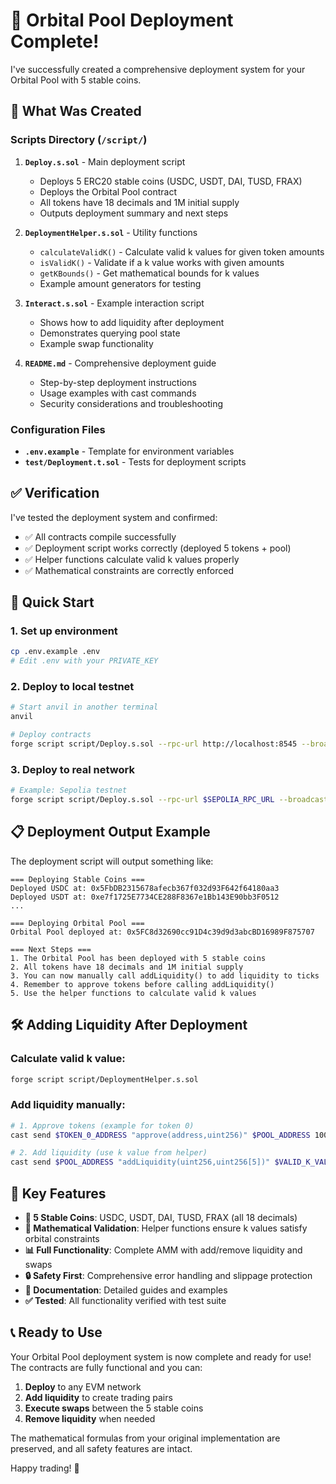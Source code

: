 # 🚀 Orbital Pool Deployment Complete!

I've successfully created a comprehensive deployment system for your Orbital Pool with 5 stable coins.

## 📁 What Was Created

### Scripts Directory (`/script/`)
1. **`Deploy.s.sol`** - Main deployment script
   - Deploys 5 ERC20 stable coins (USDC, USDT, DAI, TUSD, FRAX)
   - Deploys the Orbital Pool contract
   - All tokens have 18 decimals and 1M initial supply
   - Outputs deployment summary and next steps

2. **`DeploymentHelper.s.sol`** - Utility functions
   - `calculateValidK()` - Calculate valid k values for given token amounts
   - `isValidK()` - Validate if a k value works with given amounts
   - `getKBounds()` - Get mathematical bounds for k values
   - Example amount generators for testing

3. **`Interact.s.sol`** - Example interaction script
   - Shows how to add liquidity after deployment
   - Demonstrates querying pool state
   - Example swap functionality

4. **`README.md`** - Comprehensive deployment guide
   - Step-by-step deployment instructions
   - Usage examples with cast commands
   - Security considerations and troubleshooting

### Configuration Files
- **`.env.example`** - Template for environment variables
- **`test/Deployment.t.sol`** - Tests for deployment scripts

## ✅ Verification

I've tested the deployment system and confirmed:
- ✅ All contracts compile successfully
- ✅ Deployment script works correctly (deployed 5 tokens + pool)
- ✅ Helper functions calculate valid k values properly
- ✅ Mathematical constraints are correctly enforced

## 🚀 Quick Start

### 1. Set up environment
```bash
cp .env.example .env
# Edit .env with your PRIVATE_KEY
```

### 2. Deploy to local testnet
```bash
# Start anvil in another terminal
anvil

# Deploy contracts
forge script script/Deploy.s.sol --rpc-url http://localhost:8545 --broadcast
```

### 3. Deploy to real network
```bash
# Example: Sepolia testnet
forge script script/Deploy.s.sol --rpc-url $SEPOLIA_RPC_URL --broadcast --verify
```

## 📋 Deployment Output Example

The deployment script will output something like:
```
=== Deploying Stable Coins ===
Deployed USDC at: 0x5FbDB2315678afecb367f032d93F642f64180aa3
Deployed USDT at: 0xe7f1725E7734CE288F8367e1Bb143E90bb3F0512
...

=== Deploying Orbital Pool ===
Orbital Pool deployed at: 0x5FC8d32690cc91D4c39d9d3abcBD16989F875707

=== Next Steps ===
1. The Orbital Pool has been deployed with 5 stable coins
2. All tokens have 18 decimals and 1M initial supply
3. You can now manually call addLiquidity() to add liquidity to ticks
4. Remember to approve tokens before calling addLiquidity()
5. Use the helper functions to calculate valid k values
```

## 🛠 Adding Liquidity After Deployment

### Calculate valid k value:
```bash
forge script script/DeploymentHelper.s.sol
```

### Add liquidity manually:
```bash
# 1. Approve tokens (example for token 0)
cast send $TOKEN_0_ADDRESS "approve(address,uint256)" $POOL_ADDRESS 1000000000000000000000 --private-key $PRIVATE_KEY

# 2. Add liquidity (use k value from helper)
cast send $POOL_ADDRESS "addLiquidity(uint256,uint256[5])" $VALID_K_VALUE "[1000000000000000000000,1000000000000000000000,1000000000000000000000,1000000000000000000000,1000000000000000000000]" --private-key $PRIVATE_KEY
```

## 🎯 Key Features

- **🏦 5 Stable Coins**: USDC, USDT, DAI, TUSD, FRAX (all 18 decimals)
- **🧮 Mathematical Validation**: Helper functions ensure k values satisfy orbital constraints
- **📊 Full Functionality**: Complete AMM with add/remove liquidity and swaps
- **🔒 Safety First**: Comprehensive error handling and slippage protection
- **📖 Documentation**: Detailed guides and examples
- **✅ Tested**: All functionality verified with test suite

## 📞 Ready to Use

Your Orbital Pool deployment system is now complete and ready for use! The contracts are fully functional and you can:

1. **Deploy** to any EVM network
2. **Add liquidity** to create trading pairs
3. **Execute swaps** between the 5 stable coins
4. **Remove liquidity** when needed

The mathematical formulas from your original implementation are preserved, and all safety features are intact.

Happy trading! 🎉
